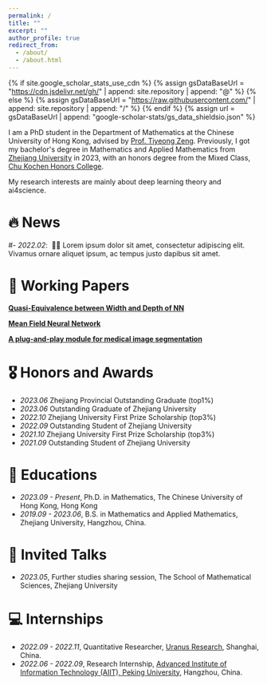 ```yaml
---
permalink: /
title: ""
excerpt: ""
author_profile: true
redirect_from: 
  - /about/
  - /about.html
---
```


{% if site.google_scholar_stats_use_cdn %}
{% assign gsDataBaseUrl = "https://cdn.jsdelivr.net/gh/" | append: site.repository | append: "@" %}
{% else %}
{% assign gsDataBaseUrl = "https://raw.githubusercontent.com/" | append: site.repository | append: "/" %}
{% endif %}
{% assign url = gsDataBaseUrl | append: "google-scholar-stats/gs_data_shieldsio.json" %}

<span class='anchor' id='about-me'></span>

I am a PhD student in the Department of Mathematics at the Chinese University of Hong Kong, advised by [Prof. Tiyeong Zeng](https://www.math.cuhk.edu.hk/~zeng/). Previously, I got my bachelor's degree in Mathematics and Applied Mathematics from <a href="https://www.zju.edu.cn/english/" target="_blank">Zhejiang University</a> in 2023, with an honors degree from the Mixed Class, <a href="http://ckc.zju.edu.cn/ckcen/wbout/list.htm" target="_blank">Chu Kochen Honors College</a>.

My research interests are mainly about deep learning theory and ai4science. 


# 🔥 News
#- *2022.02*: &nbsp;🎉🎉 Lorem ipsum dolor sit amet, consectetur adipiscing elit. Vivamus ornare aliquet ipsum, ac tempus justo dapibus sit amet. 

# 📝 Working Papers
<u><b>Quasi-Equivalence between Width and Depth of NN</b></u>

<u><b>Mean Field Neural Network</b></u>

<u><b>A plug-and-play module for medical image segmentation</b></u>

# 🎖 Honors and Awards
- *2023.06* Zhejiang Provincial Outstanding Graduate (top1%)
- *2023.06* Outstanding Graduate of Zhejiang University
- *2022.10* Zhejiang University First Prize Scholarship (top3%)
- *2022.09* Outstanding Student of Zhejiang University
- *2021.10* Zhejiang University First Prize Scholarship (top3%)
- *2021.09* Outstanding Student of Zhejiang University 


# 📖 Educations
- *2023.09 - Present*, Ph.D. in Mathematics, The Chinese University of Hong Kong, Hong Kong
- *2019.09 - 2023.06*, B.S. in Mathematics and Applied Mathematics, Zhejiang University, Hangzhou, China.


# 💬 Invited Talks
- *2023.05*, Further studies sharing session, The School of Mathematical Sciences, Zhejiang University


# 💻 Internships
- *2022.09 - 2022.11*, Quantitative Researcher, <a href="https://en.uranus-research.com/" target="_blank">Uranus Research</a>, Shanghai, China.
- *2022.06 - 2022.09*, Research Internship, <a href="https://aiit.org.cn/p_enPage" target="_blank">Advanced Institute of Information Technology (AIIT), Peking University</a>, Hangzhou, China.

